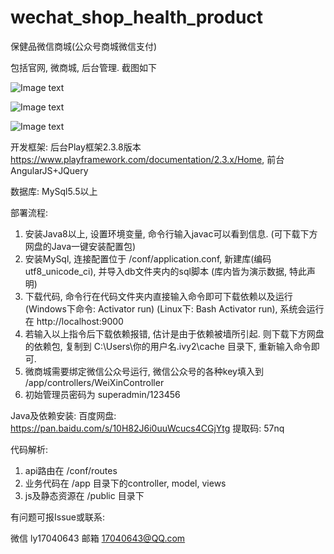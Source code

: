# wechat_shop_health_product
保健品微信商城(公众号商城微信支付)

包括官网, 微商城, 后台管理. 截图如下

![Image text](http://www.woyik.com/img/health_product_site.png)

![Image text](http://www.woyik.com/img/health_product_shop.png)

![Image text](http://www.woyik.com/img/health_product_admin.png)


开发框架: 后台Play框架2.3.8版本 https://www.playframework.com/documentation/2.3.x/Home, 前台AngularJS+JQuery

数据库:   MySql5.5以上

部署流程:

1. 安装Java8以上, 设置环境变量, 命令行输入javac可以看到信息. (可下载下方网盘的Java一键安装配置包)
2. 安装MySql, 连接配置位于 /conf/application.conf, 新建库(编码utf8_unicode_ci), 并导入db文件夹内的sql脚本 (库内皆为演示数据, 特此声明)
3. 下载代码, 命令行在代码文件夹内直接输入命令即可下载依赖以及运行 (Windows下命令: Activator run) (Linux下: Bash Activator run), 系统会运行在 http://localhost:9000 
4. 若输入以上指令后下载依赖报错, 估计是由于依赖被墙所引起. 则下载下方网盘的依赖包, 复制到 C:\Users\你的用户名\.ivy2\cache 目录下, 重新输入命令即可.
5. 微商城需要绑定微信公众号运行, 微信公众号的各种key填入到 /app/controllers/WeiXinController
6. 初始管理员密码为 superadmin/123456


Java及依赖安装:
百度网盘: https://pan.baidu.com/s/10H82J6i0uuWcucs4CGjYtg 提取码: 57nq


代码解析:
1. api路由在 /conf/routes
2. 业务代码在 /app 目录下的controller, model, views
3. js及静态资源在 /public 目录下

有问题可报Issue或联系:

微信 ly17040643
邮箱 17040643@QQ.com

